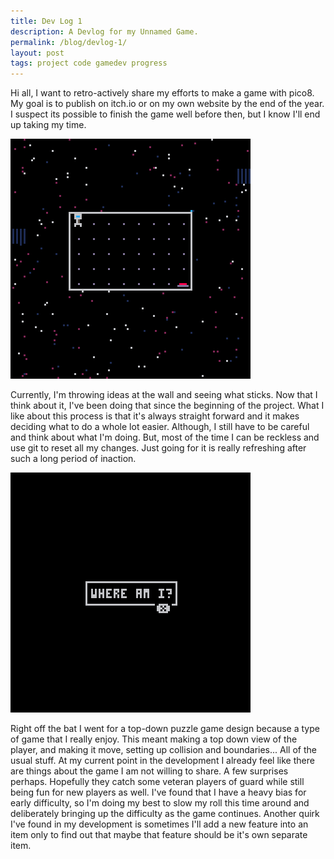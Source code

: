 ```yaml
---
title: Dev Log 1
description: A Devlog for my Unnamed Game.
permalink: /blog/devlog-1/
layout: post
tags: project code gamedev progress
---
```


Hi all, I want to retro-actively share my efforts to make  a game with pico8. My goal is to publish on itch.io or on my own website by the end of the year. I suspect its possible to finish the game well before then, but I know I'll end up taking my time. 

[![picture](/assets/images/devlog/space_1.png)](/assets/images/devlog/space_1.png)

Currently, I'm throwing ideas at the wall and seeing what sticks. Now that I think about it, I've been doing that since the beginning of the project. What I like about this process is that it's always straight forward and it makes deciding what to do a whole lot easier. Although, I still have to be careful and think about what I'm doing. But, most of the time I can be reckless and use git to reset all my changes. Just going for it is really refreshing after such a long period of inaction.


[![picture](/assets/images/devlog/space_0.png)](/assets/images/devlog/space_0.png)

Right off the bat I went for a top-down puzzle game design because a type of game that I really enjoy. This meant making a top down view of the player, and making it move, setting up collision and boundaries... All of the usual stuff. At my current point in the development I already feel like there are things about the game I am not willing to share. A few surprises perhaps. Hopefully they catch some veteran players of guard while still being fun for new players as well. I've found that I have a heavy bias for early difficulty, so I'm doing my best to slow my roll this time around and deliberately bringing up the difficulty as the game continues. Another quirk I've found in my development is sometimes I'll add a new feature into an item only to find out that maybe that feature should be it's own separate item.


